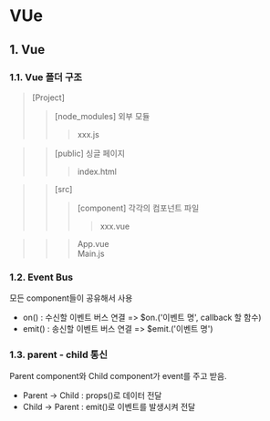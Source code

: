 ﻿# VUe

## 1. Vue  

### 1.1. Vue 폴더 구조  
>[Project]  
>> [node_modules] 외부 모듈  
>>> xxx.js  

>> [public] 싱글 페이지  
>>> index.html  

>> [src]  
>>> [component] 각각의 컴포넌트 파일  
>>>> xxx.vue  

>>> App.vue  
>>> Main.js  

### 1.2. Event Bus  
모든 component들이 공유해서 사용
- on() : 수신할 이벤트 버스 연결 => $on.('이벤트 명', callback 할 함수)  
- emit() :   송신할 이벤트 버스 연결 => $emit.('이벤트 명')  

### 1.3. parent - child 통신  
Parent component와 Child component가 event를 주고 받음.
- Parent -> Child : props()로 데이터 전달  
- Child -> Parent : emit()로 이벤트를 발생시켜 전달  

